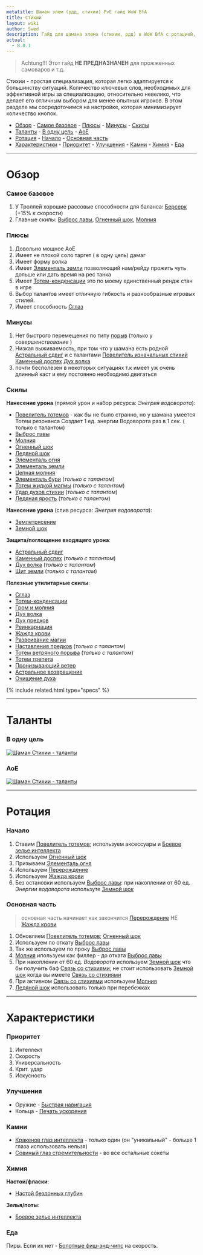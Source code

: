 ```yaml
---
metatitle: Шаман элем (рдд, стихии) PvE гайд WoW BfA
title: Стихии
layout: wiki
author: Swed
description: Гайд для шамана элема (стихии, рдд) в WoW BfA с ротацией, талантами для рейдов/мифик+, характеристиками и советами.
actual:
  - 8.0.1
---
```


> Achtung!!! Этот гайд **НЕ ПРЕДНАЗНАЧЕН** для прожженных самоваров и т.д.

Стихии - простая специализация, которая легко адаптируется к большинству ситуаций. Количество ключевых слов, необходимых для эффективной игры за специализацию, относительно невелико, что делает его отличным выбором для менее опытных игроков. В этом разделе мы сосредоточимся на настройке, которая минимизирует количество кнопок.

<!-- vim-markdown-toc Redcarpet -->

+ [Обзор](#обзор)
        - [Самое базовое](#самое-базовое)
        - [Плюсы](#плюсы)
        - [Минусы](#минусы)
        - [Скилы](#скилы)
+ [Таланты](#таланты)
        - [В одну цель](#в-одну-цель)
        - [AoE](#aoe)
+ [Ротация](#ротация)
        - [Начало](#начало)
        - [Основная часть](#основная-часть)
+ [Характеристики](#характеристики)
        - [Приоритет](#приоритет)
        - [Улучшения](#улучшения)
        - [Камни](#камни)
        - [Химия](#химия)
        - [Еда](#еда)

<!-- vim-markdown-toc -->

<hr>

# Обзор

### Самое базовое
1. У Троллей хорошие рассовые способности для баланса: [Берсерк](https://ru.wowhead.com/spell=26297/) (+15% к скорости)
2. Главные скилы: [Выброс лавы](https://ru.wowhead.com/spell=51505), [Огненный шок](https://ru.wowhead.com/spell=188389), [Молния](https://ru.wowhead.com/spell=188196)

### Плюсы

1. Довольно мощное АоE
2. Имеет не плохой соло таргет ( в одну цель) дамаг
3. Имеет форму волка
4. Имеет [Элементаль земли](https://ru.wowhead.com/spell=198103) позволяющий нам/рейду прожить чуть дольше или дать время на рес танка
5. Имеет [Тотем-конденсации](https://ru.wowhead.com/spell=192058) это по моему единственный рендж стан в игре
6. Выбор талантов имеет отличную гибкость и разнообразные игровых стилей.
7. Имеет способность [Сглаз](https://ru.wowhead.com/spell=51514)

### Минусы

1. Нет быстрого перемещения по типу [порыв](https://ru.wowhead.com/spell=1850) (только у _совершенствование_ )
2. Низкая выживаемость, при том что у шамана есть родной [Астральный сдвиг](https://ru.wowhead.com/spell=108271) и с талантами [Повелитель изначальных стихий](https://ru.wowhead.com/spell=117013) [Каменный доспех](https://ru.wowhead.com/spell=118337) [Дух волка](https://ru.wowhead.com/spell=260878)
3. почти бесполезен в некоторых ситуациях т.к имеет уж очень длинный каст и ему постоянно необходимо двигаться

### Скилы

**Нанесение урона** (прямой урон и набор ресурса: _Энегрия водоворота_):

* [Повелитель тотемов](https://ru.wowhead.com/spell=210643) - как бы не было странно, но у шамана умеется Тотем резонанса
Создает 1 ед. энергии Водоворота раз в 1 сек. ( только с талантом)
* [ Выброс лавы](https://ru.wowhead.com/spell=51505)
* [Молния](https://ru.wowhead.com/spell=188196)
* [Огненный шок](https://ru.wowhead.com/spell=188389)
* [Ледяной шок](https://ru.wowhead.com/spell=196840)
* [Элементаль огня](https://ru.wowhead.com/spell=198067)
* [Элементаль земли](https://ru.wowhead.com/spell=198103)
* [Цепная молния](https://ru.wowhead.com/spell=188443)
* [Элементаль бури](https://ru.wowhead.com/spell=192249) (_только с талантом_)
* [Тотем жидкой магмы](https://ru.wowhead.com/spell=192222) (_только с талантом_)
* [Удар духов стихии](https://ru.wowhead.com/spell=117014/) (_только с талантом_)
* [Ледяная ярость](https://ru.wowhead.com/spell=210714) (_только с талантом_)

**Нанесение урона** (слив ресурса: _Энегрия водоворота_):

* [Землетрясение](https://ru.wowhead.com/spell=61882)
* [Земной шок](https://ru.wowhead.com/spell=8042)

**Защита/поглощение входящего урона**:
* [Астральный сдвиг](https://ru.wowhead.com/spell=108271)
* [Каменный доспех](https://ru.wowhead.com/spell=117013) (_только с талантом_)
* [Дух волка](https://ru.wowhead.com/spell=260878) (_только с талантом_)
* [Щит земли](https://ru.wowhead.com/spell=974) (_только с талантом_)

**Полезные утилитарные скилы**:

* [Сглаз](https://ru.wowhead.com/spell=51514)
* [Тотем-конденсации](https://ru.wowhead.com/spell=192058)
* [Гром и молния](https://ru.wowhead.com/spell=51490)
* [Дух волка](https://ru.wowhead.com/spell=260878)
* [Дух предков](https://ru.wowhead.com/spell=2008)
* [Реинкарнация](https://ru.wowhead.com/spell=20608)
* [Жажда крови](https://ru.wowhead.com/spell=2825)
* [Развеивание магии](https://ru.wowhead.com/spell=370)
* [Наставления предков](https://ru.wowhead.com/spell=108281) (_только с талантом_)
* [Тотем ветряного порыва](https://ru.wowhead.com/spell=192077) (_только с талантом_)
* [Тотем трепета](https://ru.wowhead.com/spell=8143)
* [Пронизывающий ветер](https://ru.wowhead.com/spell=57994)
* [Астральное возвращение](https://ru.wowhead.com/spell=556)
* [Очищение духа](https://ru.wowhead.com/spell=51886)


{% include related.html type="specs" %}

<hr >

# Таланты

### В одну цель

[![Шаман Стихии - таланты](/assets/img/pages/shaman/elem-singletarget-talents.jpg)](https://ru.wowhead.com/talent-calc/shaman/elemental/cyCc)


### AoE

[![Шаман Стихии - таланты](/assets/img/pages/shaman/elem-aoe-talents.jpg)](https://ru.wowhead.com/talent-calc/shaman/elemental/cxCM)

<hr>

# Ротация

### Начало

1. Ставим [Повелитель тотемов](https://ru.wowhead.com/spell=210643); используем аксессуары и [Боевое зелье интеллекта](https://ru.wowhead.com/item=163222)
2. Используем [Огненный шок](https://ru.wowhead.com/spell=188389)
3. Призываем [Элементаль огня](https://ru.wowhead.com/spell=198067)
4. Используем [Перерождение](https://ru.wowhead.com/spell=114050)
5. Используем [Жажда крови](https://ru.wowhead.com/spell=2825)
6. Без остановки используем [ Выброс лавы](https://ru.wowhead.com/spell=51505): при накоплении от 60 ед. _Энергии водоворота_ используте [Земной шок](https://ru.wowhead.com/spell=8042)

### Основная часть

> основная часть начинает как закончится [Перерождение](https://ru.wowhead.com/spell=114050) НЕ [Жажда крови](https://ru.wowhead.com/spell=2825)

1. Обновляем [Повелитель тотемов](https://ru.wowhead.com/spell=210643); [Огненный шок](https://ru.wowhead.com/spell=188389)
2. Используем по откату  [ Выброс лавы](https://ru.wowhead.com/spell=51505)
3. Так же используем по проку [ Выброс лавы](https://ru.wowhead.com/spell=51505)
4. [Молния](https://ru.wowhead.com/spell=188196) ипользуем как филлер - до отката [ Выброс лавы](https://ru.wowhead.com/spell=51505)
5. При накоплении от 60 ед. _Водоворота_ используем [Земной шок](https://ru.wowhead.com/spell=8042) что бы получить баф [Связь со стихиями](https://ru.wowhead.com/spell=260694); не стоит использовать [Земной шок](https://ru.wowhead.com/spell=8042) когда вы имеете [Связь со стихиями](https://ru.wowhead.com/spell=260694)
6. При активном [Связь со стихиями](https://ru.wowhead.com/spell=260694) используем  [Молния](https://ru.wowhead.com/spell=188196)
7. [Ледяной шок](https://ru.wowhead.com/spell=196840) использовать только при перебежках

<hr>

# Характеристики

### Приоритет

1. Интеллект
2. Скорость
3. Универсальность
4. Крит. удар
5. Искусность

### Улучшения

* Оружие - [Быстрая навигация](https://ru.wowhead.com/item=159786/)
* Кольца - [Печать ускорения](https://ru.wowhead.com/item=153443/)

### Камни

* [Кракенов глаз интеллекта](https://ru.wowhead.com/item=153709/) - только один (он "уникальный" - больше 1 глаза использовать нельзя)
* [Совиный глаз стремительности](https://ru.wowhead.com/item=154127/) - во все остальные сокеты

### Химия

**Настои/фласки**:

* [Настой бездонных глубин](https://ru.wowhead.com/item=152639/)

**Зелья/поты**:

* [Боевое зелье интеллекта](https://ru.wowhead.com/item=163222/)

### Еда

Пиры. Если их нет - [Болотные фиш-энд-чипс](https://ru.wowhead.com/item=154884) на скорость.
